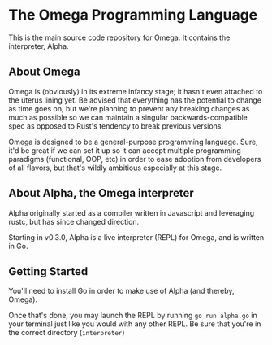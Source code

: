 # The Omega Programming Language

This is the main source code repository for Omega. It contains the interpreter, Alpha.

## About Omega

Omega is (obviously) in its extreme infancy stage; it hasn't even attached to the uterus lining yet. Be advised that everything has the potential to change as time goes on, but we're planning to prevent any breaking changes as much as possible so we can maintain a singular backwards-compatible spec as opposed to Rust's tendency to break previous versions.

Omega is designed to be a general-purpose programming language. Sure, it'd be great if we can set it up so it can accept multiple programming paradigms (functional, OOP, etc) in order to ease adoption from developers of all flavors, but that's wildly ambitious especially at this stage.

## About Alpha, the Omega interpreter

Alpha originally started as a compiler written in Javascript and leveraging rustc, but has since changed direction.

Starting in v0.3.0, Alpha is a live interpreter (REPL) for Omega, and is written in Go.

## Getting Started

You'll need to install Go in order to make use of Alpha (and thereby, Omega).

Once that's done, you may launch the REPL by running `go run alpha.go` in your terminal just like you would with any other REPL. Be sure that you're in the correct directory (`interpreter`)
